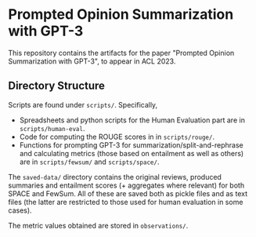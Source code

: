 # Prompted Opinion Summarization with GPT-3

This repository contains the artifacts for the paper "Prompted Opinion Summarization with GPT-3", to appear in ACL 2023. 

## Directory Structure

Scripts are found under `scripts/`. Specifically,
- Spreadsheets and python scripts for the Human Evaluation part are in `scripts/human-eval`.
- Code for computing the ROUGE scores in in `scripts/rouge/`.
- Functions for prompting GPT-3 for summarization/split-and-rephrase and calculating metrics (those based on entailment as well as others) are in `scripts/fewsum/` and `scripts/space/`.

The `saved-data/` directory contains the original reviews, produced summaries and entailment scores (+ aggregates where relevant) for both SPACE and FewSum. All of these are saved both as pickle files and as text files (the latter are restricted to those used for human evaluation in some cases).

The metric values obtained are stored in `observations/`.
